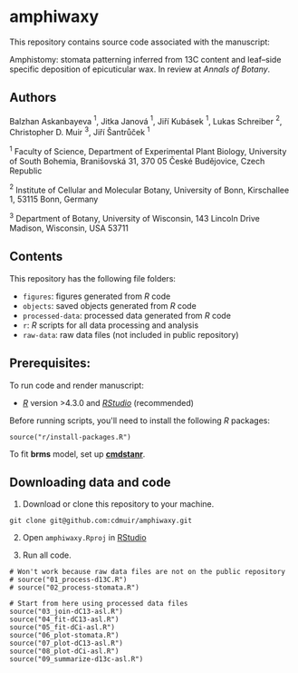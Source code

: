 # amphiwaxy

This repository contains source code associated with the manuscript:

Amphistomy: stomata patterning inferred from 13C content and leaf–side specific deposition of epicuticular wax. In review at *Annals of Botany*.

## Authors

Balzhan Askanbayeva $^1$, Jitka Janová $^1$, Jiří Kubásek $^1$, Lukas Schreiber $^2$, Christopher D. Muir $^3$, Jiří Šantrůček $^1$

$^1$ Faculty of Science, Department of Experimental Plant Biology, University of South Bohemia, Branišovská 31, 370 05 České Budějovice, Czech Republic

$^2$ Institute of Cellular and Molecular Botany, University of Bonn, Kirschallee 1, 53115 Bonn, Germany

$^3$ Department of Botany, University of Wisconsin, 143 Lincoln Drive Madison, Wisconsin, USA 53711

## Contents

This repository has the following file folders:

- `figures`: figures generated from *R* code
- `objects`: saved objects generated from *R* code
- `processed-data`: processed data generated from *R* code
- `r`: *R* scripts for all data processing and analysis
- `raw-data`: raw data files (not included in public repository)

## Prerequisites:

To run code and render manuscript:

- [*R*](https://cran.r-project.org/) version >4.3.0 and [*RStudio*](https://www.rstudio.com/) (recommended)

Before running scripts, you'll need to install the following *R* packages:

```
source("r/install-packages.R")
```

To fit **brms** model, set up [**cmdstanr**](https://mc-stan.org/cmdstanr/).

## Downloading data and code 

1. Download or clone this repository to your machine.

```
git clone git@github.com:cdmuir/amphiwaxy.git
```

2. Open `amphiwaxy.Rproj` in [RStudio](https://www.rstudio.com/)

3. Run all code.

```
# Won't work because raw data files are not on the public repository
# source("01_process-d13C.R")
# source("02_process-stomata.R")

# Start from here using processed data files
source("03_join-dC13-asl.R")
source("04_fit-dC13-asl.R")
source("05_fit-dCi-asl.R")
source("06_plot-stomata.R")
source("07_plot-dC13-asl.R")
source("08_plot-dCi-asl.R")
source("09_summarize-d13c-asl.R")
```